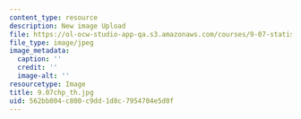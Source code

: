 ```yaml
---
content_type: resource
description: New image Upload
file: https://ol-ocw-studio-app-qa.s3.amazonaws.com/courses/9-07-statistics-for-brain-and-cognitive-science-fall-2016/562bb004c800c9dd1d8c7954704e5d0f_9.07f16_th.jpg
file_type: image/jpeg
image_metadata:
  caption: ''
  credit: ''
  image-alt: ''
resourcetype: Image
title: 9.07chp_th.jpg
uid: 562bb004-c800-c9dd-1d8c-7954704e5d0f
---
```

